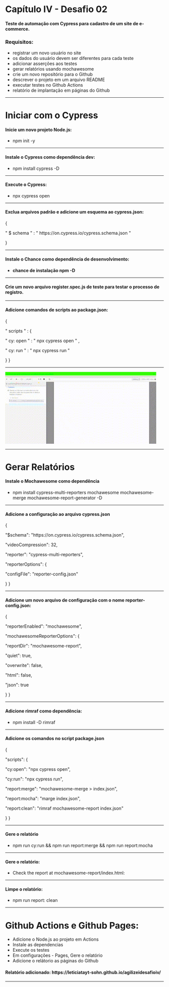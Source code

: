 <h1>Capítulo IV - Desafio 02</h1>

<h4>Teste de automação com Cypress para cadastro de um site de e-commerce.</h4>

<h3>Requisitos:</h3>
<ul>
<li>registrar um novo usuário no site</li>
<li>os dados do usuário devem ser diferentes para cada teste</li>
<li>adicionar asserções aos testes</li>
<li>gerar relatórios usando mochawesome</li>
<li>crie um novo repositório para o Github</li>
<li>descrever o projeto em um arquivo README</li>
<li>executar testes no Github Actions</li>
<li>relatório de implantação em páginas do Github</li>
</ul>
<hr>

<h1>Iniciar com o Cypress</h1>
<h4>Inicie um novo projeto Node.js:</h4> 
  <ul>
	<li>
		npm init -y
	</li>
</ul>
<hr>

<h4>Instale o Cypress como dependência dev:</h4>
  <ul>
	<li>
		npm install cypress -D
	</li>
</ul>
<hr>

<h4>Execute o Cypress:</h4>
  <ul>
	<li>
		npx cypress open
	</li>
</ul>
<hr>

<h4>Exclua arquivos padrão e adicione um esquema ao cypress.json:</h4>

   {
   <p>" $ schema " : " https://on.cypress.io/cypress.schema.json "</p>
   }
<hr>

<h4>Instale o Chance como dependência de desenvolvimento:<h4>
  <ul>
	<li>
		chance de instalação npm -D
	</li>
</ul>
<hr>

<h4>Crie um novo arquivo register.spec.js de teste para testar o processo de registro.</h4>
<hr>

<h4>Adicione comandos de scripts ao package.json:</h4>

   {
 <p> " scripts " : {</p>
     <p>" cy: open " : " npx cypress open " ,</p>
     <p>" cy: run " : " npx cypress run "</p>
   }
   }
<hr>
  
<img src="/Gif/Gif.gif"></img>
<hr>

<h1>Gerar Relatórios</h1>
<h4>Instale o Mochawesome como dependência</h4> 
  <ul>
	<li>
		npm install cypress-multi-reporters mochawesome mochawesome-merge mochawesome-report-generator -D
	</li>
</ul>
<hr>

<h4>Adicione a configuração ao arquivo cypress.json</h4> 
	{
  <p>"$schema": "https://on.cypress.io/cypress.schema.json",</p>
  <p>"videoCompression": 32,</p>
  <p>"reporter": "cypress-multi-reporters",</p>
  <p>"reporterOptions": {</p>
   <p>"configFile": "reporter-config.json"</p>
  }
}
<hr>

<h4>Adicione um novo arquivo de configuração com o nome reporter-config.json:</h4>
{
  <p>"reporterEnabled": "mochawesome",</p>
  <p>"mochawesomeReporterOptions": {</p>
    <p>"reportDir": "mochawesome-report",</p>
    <p>"quiet": true,</p>
    <p>"overwrite": false,</p>
    <p>"html": false,</p>
    <p>"json": true</p>
  }
}
<hr>

<h4>Adicione rimraf como dependência:</h4> 
  <ul>
	<li>
		npm install -D rimraf
	</li>
</ul>
<hr>

<h4>Adicione os comandos no script package.json</h4>
{
 <p>"scripts": {</p>
    <p>"cy:open": "npx cypress open",</p>
    <p>"cy:run": "npx cypress run",</p>
    <p>"report:merge": "mochawesome-merge > index.json",</p>
    <p>"report:mocha": "marge index.json",</p>
    <p>"report:clean": "rimraf mochawesome-report index.json"</p>
  }
}
<hr>

<h4>Gere o relatório</h4> 
  <ul>
	<li>
		npm run cy:run && npm run report:merge && npm run report:mocha
	</li>
</ul>
<hr>

<h4>Gere o relatório:</h4> 
  <ul>
	<li>
		Check the report at mochawesome-report/index.html:
	</li>
</ul>
<hr>

<h4>Limpe o relatório:</h4> 
  <ul>
	<li>
		npm run report: clean
	</li>
</ul>
<hr>

<h1>Github Actions e Github Pages:</h1>
<ul>
<li>Adicione o Node.js ao projeto em Actions</li>
<li>Instale as dependencias</li>
<li>Execute os testes</li>
<li>Em configurações - Pages, Gere o relatório</li>
<li>Adicione o relátorio as páginas do Github</li>
</ul>
<h4>Relatório adicionado: https://leticiatayt-sohn.github.io/agilizeidesafioiv/<h4>
<hr>





